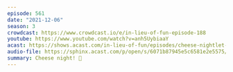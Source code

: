 ```yaml
---
episode: 561
date: "2021-12-06"
season: 3
crowdcast: https://www.crowdcast.io/e/in-lieu-of-fun-episode-188
youtube: https://www.youtube.com/watch?v=anh5UybiaaY
acast: https://shows.acast.com/in-lieu-of-fun/episodes/cheese-nightlet-there-be-cheese
audio-file: https://sphinx.acast.com/p/open/s/6071b87945e5c6581e2e5575/e/61c39b9d33b4eb0014c348cc/media.mp3
summary: Cheese night! 🧀
---
```


